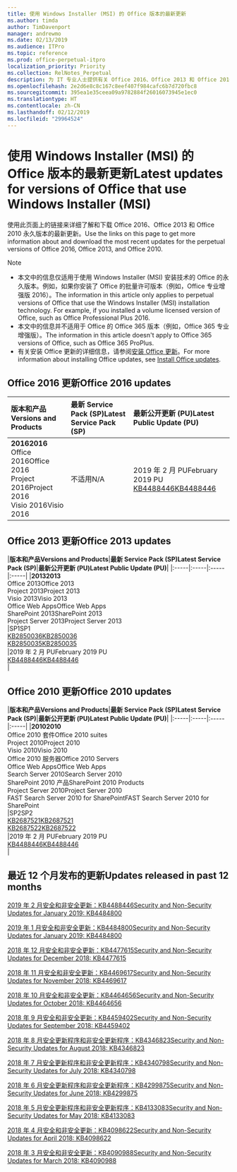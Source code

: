 ```yaml
---
title: 使用 Windows Installer (MSI) 的 Office 版本的最新更新
ms.author: timda
author: TimDavenport
manager: andrewmo
ms.date: 02/13/2019
ms.audience: ITPro
ms.topic: reference
ms.prod: office-perpetual-itpro
localization_priority: Priority
ms.collection: RelNotes_Perpetual
description: 为 IT 专业人士提供有关 Office 2016、Office 2013 和 Office 2010 永久版本的最新更新信息的链接
ms.openlocfilehash: 2e2d6e8c8c167c8eef407f984cafc6b7d720fbc8
ms.sourcegitcommit: 395ea1e35ceea09a9782884f26016073945e1ec0
ms.translationtype: HT
ms.contentlocale: zh-CN
ms.lasthandoff: 02/12/2019
ms.locfileid: "29964524"
---
```

# <a name="latest-updates-for-versions-of-office-that-use-windows-installer-msi"></a><span data-ttu-id="966a0-103">使用 Windows Installer (MSI) 的 Office 版本的最新更新</span><span class="sxs-lookup"><span data-stu-id="966a0-103">Latest updates for versions of Office that use Windows Installer (MSI)</span></span>

<span data-ttu-id="966a0-104">使用此页面上的链接来详细了解和下载 Office 2016、Office 2013 和 Office 2010 永久版本的最新更新。</span><span class="sxs-lookup"><span data-stu-id="966a0-104">Use the links on this page to get more information about and download the most recent updates for the perpetual versions of Office 2016, Office 2013, and Office 2010.</span></span>
  
 
> [!NOTE]
> - <span data-ttu-id="966a0-p101">本文中的信息仅适用于使用 Windows Installer (MSI) 安装技术的 Office 的永久版本。例如，如果你安装了 Office 的批量许可版本（例如，Office 专业增强版 2016）。</span><span class="sxs-lookup"><span data-stu-id="966a0-p101">The information in this article only applies to perpetual versions of Office that use the Windows Installer (MSI) installation technology. For example, if you installed a volume licensed version of Office, such as Office Professional Plus 2016.</span></span>
> - <span data-ttu-id="966a0-107">本文中的信息并不适用于 Office 的 Office 365 版本（例如，Office 365 专业增强版）。</span><span class="sxs-lookup"><span data-stu-id="966a0-107">The information in this article doesn't apply to Office 365 versions of Office, such as Office 365 ProPlus.</span></span>
> - <span data-ttu-id="966a0-108">有关安装 Office 更新的详细信息，请参阅[安装 Office 更新](https://support.office.com/article/2ab296f3-7f03-43a2-8e50-46de917611c5)。</span><span class="sxs-lookup"><span data-stu-id="966a0-108">For more information about installing Office updates, see [Install Office updates](https://support.office.com/article/2ab296f3-7f03-43a2-8e50-46de917611c5).</span></span> 


## <a name="office-2016-updates"></a><span data-ttu-id="966a0-109">Office 2016 更新</span><span class="sxs-lookup"><span data-stu-id="966a0-109">Office 2016 updates</span></span>

|<span data-ttu-id="966a0-110">**版本和产品**</span><span class="sxs-lookup"><span data-stu-id="966a0-110">**Versions and Products**</span></span>|<span data-ttu-id="966a0-111">**最新 Service Pack (SP)**</span><span class="sxs-lookup"><span data-stu-id="966a0-111">**Latest Service Pack (SP)**</span></span>|<span data-ttu-id="966a0-112">**最新公开更新 (PU)**</span><span class="sxs-lookup"><span data-stu-id="966a0-112">**Latest Public Update (PU)**</span></span>|
|:-----|:-----|:-----|
|<span data-ttu-id="966a0-113">**2016**</span><span class="sxs-lookup"><span data-stu-id="966a0-113">**2016**</span></span> <br/> <span data-ttu-id="966a0-114">Office 2016</span><span class="sxs-lookup"><span data-stu-id="966a0-114">Office 2016</span></span>  <br/> <span data-ttu-id="966a0-115">Project 2016</span><span class="sxs-lookup"><span data-stu-id="966a0-115">Project 2016</span></span>  <br/> <span data-ttu-id="966a0-116">Visio 2016</span><span class="sxs-lookup"><span data-stu-id="966a0-116">Visio 2016</span></span>  <br/> |<span data-ttu-id="966a0-117">不适用</span><span class="sxs-lookup"><span data-stu-id="966a0-117">N/A</span></span>  <br/> |<span data-ttu-id="966a0-118">2019 年 2 月 PU</span><span class="sxs-lookup"><span data-stu-id="966a0-118">February 2019 PU</span></span>  <br/> [<span data-ttu-id="966a0-119">KB4488446</span><span class="sxs-lookup"><span data-stu-id="966a0-119">KB4488446</span></span>](https://support.microsoft.com/help/4488446) <br/> |
   
## <a name="office-2013-updates"></a><span data-ttu-id="966a0-120">Office 2013 更新</span><span class="sxs-lookup"><span data-stu-id="966a0-120">Office 2013 updates</span></span>

|<span data-ttu-id="966a0-121">**版本和产品**</span><span class="sxs-lookup"><span data-stu-id="966a0-121">**Versions and Products**</span></span>|<span data-ttu-id="966a0-122">**最新 Service Pack (SP)**</span><span class="sxs-lookup"><span data-stu-id="966a0-122">**Latest Service Pack (SP)**</span></span>|<span data-ttu-id="966a0-123">**最新公开更新 (PU)**</span><span class="sxs-lookup"><span data-stu-id="966a0-123">**Latest Public Update (PU)**</span></span>|
|:-----|:-----|:-----|:-----|
|<span data-ttu-id="966a0-124">**2013**</span><span class="sxs-lookup"><span data-stu-id="966a0-124">**2013**</span></span> <br/> <span data-ttu-id="966a0-125">Office 2013</span><span class="sxs-lookup"><span data-stu-id="966a0-125">Office 2013</span></span>  <br/> <span data-ttu-id="966a0-126">Project 2013</span><span class="sxs-lookup"><span data-stu-id="966a0-126">Project 2013</span></span>  <br/> <span data-ttu-id="966a0-127">Visio 2013</span><span class="sxs-lookup"><span data-stu-id="966a0-127">Visio 2013</span></span>  <br/> <span data-ttu-id="966a0-128">Office Web Apps</span><span class="sxs-lookup"><span data-stu-id="966a0-128">Office Web Apps</span></span>  <br/> <span data-ttu-id="966a0-129">SharePoint 2013</span><span class="sxs-lookup"><span data-stu-id="966a0-129">SharePoint 2013</span></span>  <br/> <span data-ttu-id="966a0-130">Project Server 2013</span><span class="sxs-lookup"><span data-stu-id="966a0-130">Project Server 2013</span></span>  <br/> |<span data-ttu-id="966a0-131">SP1</span><span class="sxs-lookup"><span data-stu-id="966a0-131">SP1</span></span> <br/> [<span data-ttu-id="966a0-132">KB2850036</span><span class="sxs-lookup"><span data-stu-id="966a0-132">KB2850036</span></span>](https://support.microsoft.com/kb/2850036) <br/>[<span data-ttu-id="966a0-133">KB2850035</span><span class="sxs-lookup"><span data-stu-id="966a0-133">KB2850035</span></span>](https://support.microsoft.com/kb/2850035) <br/> |<span data-ttu-id="966a0-134">2019 年 2 月 PU</span><span class="sxs-lookup"><span data-stu-id="966a0-134">February 2019 PU</span></span>  <br/> [<span data-ttu-id="966a0-135">KB4488446</span><span class="sxs-lookup"><span data-stu-id="966a0-135">KB4488446</span></span>](https://support.microsoft.com/help/4488446) <br/> |
   
## <a name="office-2010-updates"></a><span data-ttu-id="966a0-136">Office 2010 更新</span><span class="sxs-lookup"><span data-stu-id="966a0-136">Office 2010 updates</span></span>

|<span data-ttu-id="966a0-137">**版本和产品**</span><span class="sxs-lookup"><span data-stu-id="966a0-137">**Versions and Products**</span></span>|<span data-ttu-id="966a0-138">**最新 Service Pack (SP)**</span><span class="sxs-lookup"><span data-stu-id="966a0-138">**Latest Service Pack (SP)**</span></span>|<span data-ttu-id="966a0-139">**最新公开更新 (PU)**</span><span class="sxs-lookup"><span data-stu-id="966a0-139">**Latest Public Update (PU)**</span></span>|
|:-----|:-----|:-----|:-----|
|<span data-ttu-id="966a0-140">**2010**</span><span class="sxs-lookup"><span data-stu-id="966a0-140">**2010**</span></span> <br/> <span data-ttu-id="966a0-141">Office 2010 套件</span><span class="sxs-lookup"><span data-stu-id="966a0-141">Office 2010 suites</span></span>  <br/> <span data-ttu-id="966a0-142">Project 2010</span><span class="sxs-lookup"><span data-stu-id="966a0-142">Project 2010</span></span>  <br/> <span data-ttu-id="966a0-143">Visio 2010</span><span class="sxs-lookup"><span data-stu-id="966a0-143">Visio 2010</span></span>  <br/> <span data-ttu-id="966a0-144">Office 2010 服务器</span><span class="sxs-lookup"><span data-stu-id="966a0-144">Office 2010 Servers</span></span>  <br/> <span data-ttu-id="966a0-145">Office Web Apps</span><span class="sxs-lookup"><span data-stu-id="966a0-145">Office Web Apps</span></span>  <br/> <span data-ttu-id="966a0-146">Search Server 2010</span><span class="sxs-lookup"><span data-stu-id="966a0-146">Search Server 2010</span></span>  <br/> <span data-ttu-id="966a0-147">SharePoint 2010 产品</span><span class="sxs-lookup"><span data-stu-id="966a0-147">SharePoint 2010 Products</span></span>  <br/> <span data-ttu-id="966a0-148">Project Server 2010</span><span class="sxs-lookup"><span data-stu-id="966a0-148">Project Server 2010</span></span>  <br/> <span data-ttu-id="966a0-149">FAST Search Server 2010 for SharePoint</span><span class="sxs-lookup"><span data-stu-id="966a0-149">FAST Search Server 2010 for SharePoint</span></span>  <br/> |<span data-ttu-id="966a0-150">SP2</span><span class="sxs-lookup"><span data-stu-id="966a0-150">SP2</span></span> <br/>[<span data-ttu-id="966a0-151">KB2687521</span><span class="sxs-lookup"><span data-stu-id="966a0-151">KB2687521</span></span>](https://support.microsoft.com/kb/2687521) <br/> [<span data-ttu-id="966a0-152">KB2687522</span><span class="sxs-lookup"><span data-stu-id="966a0-152">KB2687522</span></span>](https://support.microsoft.com/kb/2687522) <br/> |<span data-ttu-id="966a0-153">2019 年 2 月 PU</span><span class="sxs-lookup"><span data-stu-id="966a0-153">February 2019 PU</span></span> <br/>[<span data-ttu-id="966a0-154">KB4488446</span><span class="sxs-lookup"><span data-stu-id="966a0-154">KB4488446</span></span>](https://support.microsoft.com/help/4488446) <br/>|
   

   
## <a name="updates-released-in-past-12-months"></a><span data-ttu-id="966a0-155">最近 12 个月发布的更新</span><span class="sxs-lookup"><span data-stu-id="966a0-155">Updates released in past 12 months</span></span>

[<span data-ttu-id="966a0-156">2019 年 2 月安全和非安全更新：KB4488446</span><span class="sxs-lookup"><span data-stu-id="966a0-156">Security and Non-Security Updates for January 2019: KB4484800</span></span>](https://support.microsoft.com/help/4488446)

[<span data-ttu-id="966a0-157">2019 年 1 月安全和非安全更新：KB4484800</span><span class="sxs-lookup"><span data-stu-id="966a0-157">Security and Non-Security Updates for January 2019: KB4484800</span></span>](https://support.microsoft.com/help/4484800)

[<span data-ttu-id="966a0-158">2018 年 12 月安全和非安全更新：KB4477615</span><span class="sxs-lookup"><span data-stu-id="966a0-158">Security and Non-Security Updates for December 2018: KB4477615</span></span>](https://support.microsoft.com/help/4477615)

[<span data-ttu-id="966a0-159">2018 年 11 月安全和非安全更新：KB4469617</span><span class="sxs-lookup"><span data-stu-id="966a0-159">Security and Non-Security Updates for November 2018: KB4469617</span></span>](https://support.microsoft.com/help/4469617)

[<span data-ttu-id="966a0-160">2018 年 10 月安全和非安全更新：KB4464656</span><span class="sxs-lookup"><span data-stu-id="966a0-160">Security and Non-Security Updates for October 2018: KB4464656</span></span>](https://support.microsoft.com/help/4464656)

[<span data-ttu-id="966a0-161">2018 年 9 月安全和非安全更新：KB4459402</span><span class="sxs-lookup"><span data-stu-id="966a0-161">Security and Non-Security Updates for September 2018: KB4459402</span></span>](https://support.microsoft.com/help/4459402) 

[<span data-ttu-id="966a0-162">2018 年 8 月安全更新程序和非安全更新程序：KB4346823</span><span class="sxs-lookup"><span data-stu-id="966a0-162">Security and Non-Security Updates for August 2018: KB4346823</span></span>](https://support.microsoft.com/help/4346823)   

[<span data-ttu-id="966a0-163">2018 年 7 月安全更新程序和非安全更新程序：KB4340798</span><span class="sxs-lookup"><span data-stu-id="966a0-163">Security and Non-Security Updates for July 2018: KB4340798</span></span>](https://support.microsoft.com/help/4340798)   

[<span data-ttu-id="966a0-164">2018 年 6 月安全更新程序和非安全更新程序：KB4299875</span><span class="sxs-lookup"><span data-stu-id="966a0-164">Security and Non-Security Updates for June 2018: KB4299875</span></span>](https://support.microsoft.com/help/4299875)  

[<span data-ttu-id="966a0-165">2018 年 5 月安全更新程序和非安全更新程序：KB4133083</span><span class="sxs-lookup"><span data-stu-id="966a0-165">Security and Non-Security Updates for May 2018: KB4133083 </span></span>](https://support.microsoft.com/zh-CN/help/4133083)
  
[<span data-ttu-id="966a0-166">2018 年 4 月安全和非安全更新：KB4098622</span><span class="sxs-lookup"><span data-stu-id="966a0-166">Security and Non-Security Updates for April 2018: KB4098622</span></span>](https://support.microsoft.com/zh-CN/help/4098622) 
  
[<span data-ttu-id="966a0-167">2018 年 3 月安全和非安全更新：KB4090988</span><span class="sxs-lookup"><span data-stu-id="966a0-167">Security and Non-Security Updates for March 2018: KB4090988</span></span>](https://support.microsoft.com/zh-CN/help/4090988)  
  

  
   
  
